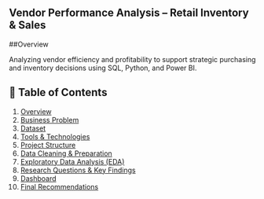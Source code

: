 ## Vendor Performance Analysis – Retail Inventory & Sales

##Overview

Analyzing vendor efficiency and profitability to support strategic purchasing and inventory decisions using SQL, Python, and Power BI.

## 📑 Table of Contents
1. [Overview](#overview)
2. [Business Problem](#business-problem)
3. [Dataset](#dataset)
4. [Tools & Technologies](#tools--technologies)
5. [Project Structure](#project-structure)
6. [Data Cleaning & Preparation](#data-cleaning--preparation)
7. [Exploratory Data Analysis (EDA)](#exploratory-data-analysis-eda)
8. [Research Questions & Key Findings](#research-questions--key-findings)
9. [Dashboard](#dashboard)
10. [Final Recommendations](#final-recommendations)

